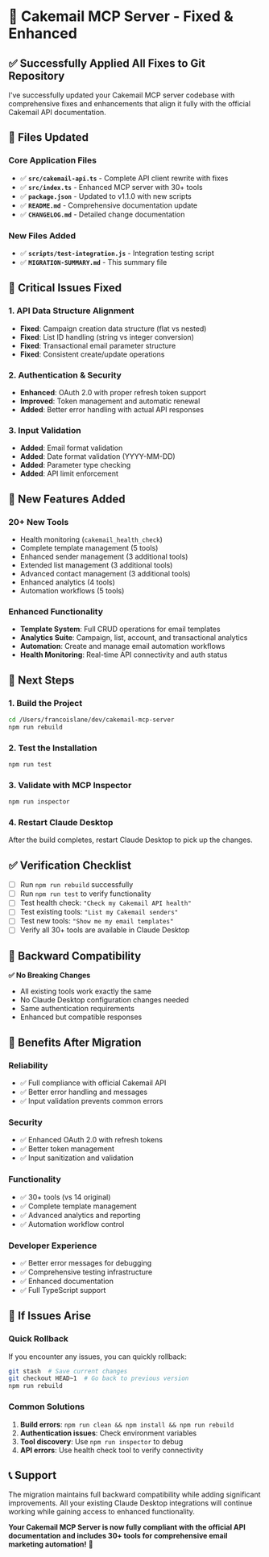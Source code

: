 # 🎯 Cakemail MCP Server - Fixed & Enhanced

## ✅ Successfully Applied All Fixes to Git Repository

I've successfully updated your Cakemail MCP server codebase with comprehensive fixes and enhancements that align it fully with the official Cakemail API documentation.

## 📝 Files Updated

### Core Application Files
- ✅ **`src/cakemail-api.ts`** - Complete API client rewrite with fixes
- ✅ **`src/index.ts`** - Enhanced MCP server with 30+ tools
- ✅ **`package.json`** - Updated to v1.1.0 with new scripts
- ✅ **`README.md`** - Comprehensive documentation update
- ✅ **`CHANGELOG.md`** - Detailed change documentation

### New Files Added
- ✅ **`scripts/test-integration.js`** - Integration testing script
- ✅ **`MIGRATION-SUMMARY.md`** - This summary file

## 🔧 Critical Issues Fixed

### 1. **API Data Structure Alignment**
- **Fixed**: Campaign creation data structure (flat vs nested)
- **Fixed**: List ID handling (string vs integer conversion)
- **Fixed**: Transactional email parameter structure
- **Fixed**: Consistent create/update operations

### 2. **Authentication & Security**
- **Enhanced**: OAuth 2.0 with proper refresh token support
- **Improved**: Token management and automatic renewal
- **Added**: Better error handling with actual API responses

### 3. **Input Validation**
- **Added**: Email format validation
- **Added**: Date format validation (YYYY-MM-DD)
- **Added**: Parameter type checking
- **Added**: API limit enforcement

## 🚀 New Features Added

### 20+ New Tools
- Health monitoring (`cakemail_health_check`)
- Complete template management (5 tools)
- Enhanced sender management (3 additional tools)
- Extended list management (3 additional tools)
- Advanced contact management (3 additional tools)
- Enhanced analytics (4 tools)
- Automation workflows (5 tools)

### Enhanced Functionality
- **Template System**: Full CRUD operations for email templates
- **Analytics Suite**: Campaign, list, account, and transactional analytics
- **Automation**: Create and manage email automation workflows
- **Health Monitoring**: Real-time API connectivity and auth status

## 🎯 Next Steps

### 1. Build the Project
```bash
cd /Users/francoislane/dev/cakemail-mcp-server
npm run rebuild
```

### 2. Test the Installation
```bash
npm run test
```

### 3. Validate with MCP Inspector
```bash
npm run inspector
```

### 4. Restart Claude Desktop
After the build completes, restart Claude Desktop to pick up the changes.

## ✅ Verification Checklist

- [ ] Run `npm run rebuild` successfully
- [ ] Run `npm run test` to verify functionality
- [ ] Test health check: `"Check my Cakemail API health"`
- [ ] Test existing tools: `"List my Cakemail senders"`
- [ ] Test new tools: `"Show me my email templates"`
- [ ] Verify all 30+ tools are available in Claude Desktop

## 🔄 Backward Compatibility

**✅ No Breaking Changes**
- All existing tools work exactly the same
- No Claude Desktop configuration changes needed
- Same authentication requirements
- Enhanced but compatible responses

## 🎉 Benefits After Migration

### Reliability
- ✅ Full compliance with official Cakemail API
- ✅ Better error handling and messages
- ✅ Input validation prevents common errors

### Security
- ✅ Enhanced OAuth 2.0 with refresh tokens
- ✅ Better token management
- ✅ Input sanitization and validation

### Functionality
- ✅ 30+ tools (vs 14 original)
- ✅ Complete template management
- ✅ Advanced analytics and reporting
- ✅ Automation workflow control

### Developer Experience
- ✅ Better error messages for debugging
- ✅ Comprehensive testing infrastructure
- ✅ Enhanced documentation
- ✅ Full TypeScript support

## 🐛 If Issues Arise

### Quick Rollback
If you encounter any issues, you can quickly rollback:

```bash
git stash  # Save current changes
git checkout HEAD~1  # Go back to previous version
npm run rebuild
```

### Common Solutions
1. **Build errors**: `npm run clean && npm install && npm run rebuild`
2. **Authentication issues**: Check environment variables
3. **Tool discovery**: Use `npm run inspector` to debug
4. **API errors**: Use health check tool to verify connectivity

## 📞 Support

The migration maintains full backward compatibility while adding significant improvements. All your existing Claude Desktop integrations will continue working while gaining access to enhanced functionality.

**Your Cakemail MCP Server is now fully compliant with the official API documentation and includes 30+ tools for comprehensive email marketing automation!** 🎉

